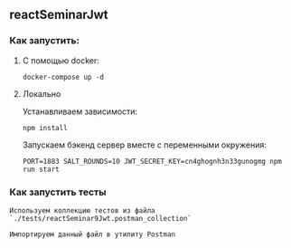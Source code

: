 ## reactSeminarJwt

### Как запустить:

1) С помощью docker:

    ```
    docker-compose up -d
    ```

2) Локально

    Устанавливаем зависимости:

    ```
    npm install
    ```

    Запускаем бэкенд сервер вместе с переменными окружения:

    ```
    PORT=1883 SALT_ROUNDS=10 JWT_SECRET_KEY=cn4ghognh3n33gunogmg npm run start
    ```

### Как запустить тесты

    Используем коллекцию тестов из файла `./tests/reactSeminar9Jwt.postman_collection`

    Импортируем данный файл в утилиту Postman
